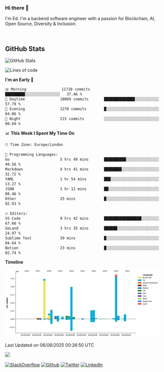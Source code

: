 ### Hi there 👋
 I'm Ed. I'm a backend software engineer with a passion for Blockchain, AI, Open Source, Diversity & Inclusion.

<br />

<h2>GitHub Stats</h2>
<p><img src="https://github-readme-stats.vercel.app/api?username=echarrod&amp;show_icons=true" alt="GitHub Stats"></p>

<!--START_SECTION:waka-->
![Lines of code](https://img.shields.io/badge/From%20Hello%20World%20I%27ve%20Written-5.5%20million%20lines%20of%20code-blue)

**I'm an Early 🐤** 

```text
🌞 Morning                11710 commits       █████████░░░░░░░░░░░░░░░░   37.46 % 
🌆 Daytime                18069 commits       ██████████████░░░░░░░░░░░   57.79 % 
🌃 Evening                1270 commits        █░░░░░░░░░░░░░░░░░░░░░░░░   04.06 % 
🌙 Night                  215 commits         ░░░░░░░░░░░░░░░░░░░░░░░░░   00.69 % 
```


📊 **This Week I Spent My Time On** 

```text
🕑︎ Time Zone: Europe/London

💬 Programming Languages: 
Go                       5 hrs 49 mins       ██████████░░░░░░░░░░░░░░░   40.56 % 
Markdown                 4 hrs 41 mins       ████████░░░░░░░░░░░░░░░░░   32.72 % 
YAML                     1 hr 54 mins        ███░░░░░░░░░░░░░░░░░░░░░░   13.27 % 
JSON                     1 hr 12 mins        ██░░░░░░░░░░░░░░░░░░░░░░░   08.46 % 
Other                    25 mins             █░░░░░░░░░░░░░░░░░░░░░░░░   02.93 % 

🔥 Editors: 
VS Code                  9 hrs 42 mins       █████████████████░░░░░░░░   67.66 % 
GoLand                   3 hrs 35 mins       ██████░░░░░░░░░░░░░░░░░░░   24.97 % 
Sublime Text             39 mins             █░░░░░░░░░░░░░░░░░░░░░░░░   04.64 % 
Notion                   23 mins             █░░░░░░░░░░░░░░░░░░░░░░░░   02.74 % 
```

**Timeline**

![Lines of Code chart](https://raw.githubusercontent.com/echarrod/echarrod/main/assets/bar_graph.png)


 Last Updated on 06/06/2025 00:26:50 UTC
<!--END_SECTION:waka-->

![](https://komarev.com/ghpvc/?username=echarrod)

<p>
<a href="https://stackoverflow.com/users/1014632/ech" target="_blank"><img alt="StackOverflow" src="https://img.shields.io/badge/-Stackoverflow-FE7A16?style=for-the-badge&logo=stack-overflow&logoColor=white" /></a> 
<a href="https://github.com/echarrod" target="_blank"><img alt="Github" src="https://img.shields.io/badge/GitHub-%2312100E.svg?&style=for-the-badge&logo=Github&logoColor=white" /></a> 
<a href="https://twitter.com/e_harrod" target="_blank"><img alt="Twitter" src="https://img.shields.io/badge/twitter-%231DA1F2.svg?&style=for-the-badge&logo=twitter&logoColor=white" /></a> 
<a href="https://www.linkedin.com/in/ed-harrod" target="_blank"><img alt="LinkedIn" src="https://img.shields.io/badge/linkedin-%230077B5.svg?&style=for-the-badge&logo=linkedin&logoColor=white" /></a>
